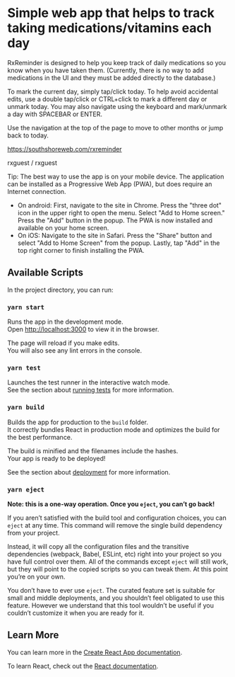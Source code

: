 # Simple web app that helps to track taking medications/vitamins each day

RxReminder is designed to help you keep track of daily medications so you know when you have taken them. (Currently, there is no way to add medications in the UI and they must be added directly to the database.)

To mark the current day, simply tap/click today. To help avoid accidental edits, use a double tap/click or CTRL+click to mark a different day or unmark today. You may also navigate using the keyboard and mark/unmark a day with SPACEBAR or ENTER.

Use the navigation at the top of the page to move to other months or jump back to today.

https://southshoreweb.com/rxreminder

rxguest / rxguest

Tip: The best way to use the app is on your mobile device. The application can be installed as a Progressive Web App (PWA), but does require an Internet connection.

- On android:
First, navigate to the site in Chrome. Press the "three dot" icon in the upper right to open the menu. Select "Add to Home screen." Press the "Add" button in the popup. The PWA is now installed and available on your home screen.
- On iOS:
Navigate to the site in Safari. Press the "Share" button and select "Add to Home Screen" from the popup. Lastly, tap "Add" in the top right corner to finish installing the PWA.


## Available Scripts

In the project directory, you can run:

### `yarn start`

Runs the app in the development mode.\
Open [http://localhost:3000](http://localhost:3000) to view it in the browser.

The page will reload if you make edits.\
You will also see any lint errors in the console.

### `yarn test`

Launches the test runner in the interactive watch mode.\
See the section about [running tests](https://facebook.github.io/create-react-app/docs/running-tests) for more information.

### `yarn build`

Builds the app for production to the `build` folder.\
It correctly bundles React in production mode and optimizes the build for the best performance.

The build is minified and the filenames include the hashes.\
Your app is ready to be deployed!

See the section about [deployment](https://facebook.github.io/create-react-app/docs/deployment) for more information.

### `yarn eject`

**Note: this is a one-way operation. Once you `eject`, you can’t go back!**

If you aren’t satisfied with the build tool and configuration choices, you can `eject` at any time. This command will remove the single build dependency from your project.

Instead, it will copy all the configuration files and the transitive dependencies (webpack, Babel, ESLint, etc) right into your project so you have full control over them. All of the commands except `eject` will still work, but they will point to the copied scripts so you can tweak them. At this point you’re on your own.

You don’t have to ever use `eject`. The curated feature set is suitable for small and middle deployments, and you shouldn’t feel obligated to use this feature. However we understand that this tool wouldn’t be useful if you couldn’t customize it when you are ready for it.

## Learn More

You can learn more in the [Create React App documentation](https://facebook.github.io/create-react-app/docs/getting-started).

To learn React, check out the [React documentation](https://reactjs.org/).
